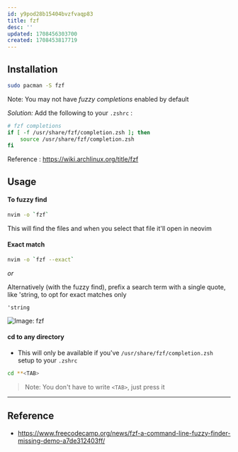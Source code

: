 ```yaml
---
id: y9pod28b15404bvzfvaqp83
title: fzf
desc: ''
updated: 1708456303700
created: 1708453817719
---
```


## Installation

```bash
sudo pacman -S fzf
```

Note: You may not have *fuzzy completions* enabled by default

*Solution:* Add the following to your `.zshrc` :

```zsh
# fzf completions
if [ -f /usr/share/fzf/completion.zsh ]; then
    source /usr/share/fzf/completion.zsh
fi
```

Reference : https://wiki.archlinux.org/title/fzf

## Usage

#### To fuzzy find
```bash
nvim -o `fzf`
```

This will find the files and when you select that file it'll open in neovim

#### Exact match

```bash
nvim -o `fzf --exact`
```

*or*

Alternatively (with the fuzzy find), prefix a search term with a single quote, like 'string, to opt for exact matches only

```
'string
```

![Image: fzf](/assets/images/2024-02-21-00-09-51.png)

#### cd to any directory
- This will only be available if you've `/usr/share/fzf/completion.zsh` setup to your `.zshrc`

```bash
cd **<TAB>
```

> Note: You don't have to write `<TAB>`, just press it

---

## Reference

- https://www.freecodecamp.org/news/fzf-a-command-line-fuzzy-finder-missing-demo-a7de312403ff/